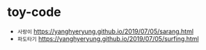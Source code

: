# toy-code

- `사랑이` https://yanghyeryung.github.io/2019/07/05/sarang.html
- `파도타기` https://yanghyeryung.github.io/2019/07/05/surfing.html